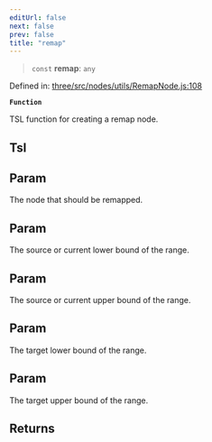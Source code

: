 ```yaml
---
editUrl: false
next: false
prev: false
title: "remap"
---
```


> `const` **remap**: `any`

Defined in: [three/src/nodes/utils/RemapNode.js:108](https://github.com/DefinitelyMaybe/three-i18n/blob/fa57b79433d1c349ffb23a78727299c8d4190136/three/src/nodes/utils/RemapNode.js#L108)

**`Function`**

TSL function for creating a remap node.

## Tsl

## Param

The node that should be remapped.

## Param

The source or current lower bound of the range.

## Param

The source or current upper bound of the range.

## Param

The target lower bound of the range.

## Param

The target upper bound of the range.

## Returns
